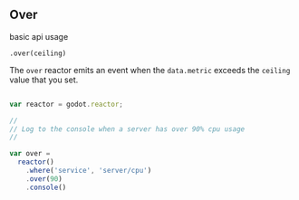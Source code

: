 ## Over

basic api usage

`.over(ceiling)`

The `over` reactor emits an event when the `data.metric` exceeds the `ceiling`
value that you set.

```js

var reactor = godot.reactor;

//
// Log to the console when a server has over 90% cpu usage
//

var over =
  reactor()
    .where('service', 'server/cpu')
    .over(90)
    .console()


```
